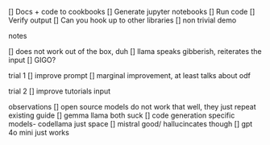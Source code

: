 [] Docs + code to cookbooks
[] Generate jupyter notebooks
[] Run code
[] Verify output
[] Can you hook up to other libraries
[] non trivial demo


notes

[] does not work out of the box, duh
[] llama speaks gibberish, reiterates the input
[] GIGO?

trial 1
[] improve prompt
[] marginal improvement, at least talks about odf

trial 2
[] improve tutorials input

observations
[] open source models do not work that well, they just repeat existing guide
[] gemma llama both suck
[] code generation specific models- codellama just space
[] mistral good/ hallucincates though
[] gpt 4o mini just works